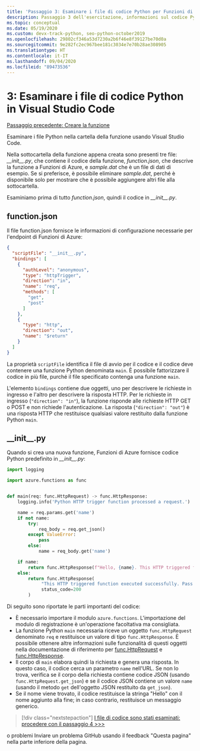 ```yaml
---
title: 'Passaggio 3: Esaminare i file di codice Python per Funzioni di Azure in VS Code'
description: Passaggio 3 dell'esercitazione, informazioni sul codice Python del modello fornito da Funzioni di Azure.
ms.topic: conceptual
ms.date: 05/19/2020
ms.custom: devx-track-python, seo-python-october2019
ms.openlocfilehash: 29802cf346a53d7230a2b6f46e8f39127be70d0a
ms.sourcegitcommit: 9e282fc2ec967bee181c3034e7e70b28ae308905
ms.translationtype: HT
ms.contentlocale: it-IT
ms.lasthandoff: 09/04/2020
ms.locfileid: "89473536"
---
```

# <a name="3-examine-the-python-code-files-in-visual-studio-code"></a>3: Esaminare i file di codice Python in Visual Studio Code

[Passaggio precedente: Creare la funzione](tutorial-vs-code-serverless-python-02.md)

Esaminare i file Python nella cartella della funzione usando Visual Studio Code.

Nella sottocartella della funzione appena creata sono presenti tre file: *\_\_init\_\_.py*, che contiene il codice della funzione, *function.json*, che descrive la funzione a Funzioni di Azure, e *sample.dat* che è un file di dati di esempio. Se si preferisce, è possibile eliminare *sample.dat*, perché è disponibile solo per mostrare che è possibile aggiungere altri file alla sottocartella.

Esaminiamo prima di tutto *function.json*, quindi il codice in *\_\_init\_\_.py*.

## <a name="functionjson"></a>function.json

Il file function.json fornisce le informazioni di configurazione necessarie per l'endpoint di Funzioni di Azure:

```json
{
  "scriptFile": "__init__.py",
  "bindings": [
    {
      "authLevel": "anonymous",
      "type": "httpTrigger",
      "direction": "in",
      "name": "req",
      "methods": [
        "get",
        "post"
      ]
    },
    {
      "type": "http",
      "direction": "out",
      "name": "$return"
    }
  ]
}
```

La proprietà `scriptFile` identifica il file di avvio per il codice e il codice deve contenere una funzione Python denominata `main`. È possibile fattorizzare il codice in più file, purché il file specificato contenga una funzione `main`.

L'elemento `bindings` contiene due oggetti, uno per descrivere le richieste in ingresso e l'altro per descrivere la risposta HTTP. Per le richieste in ingresso (`"direction": "in"`), la funzione risponde alle richieste HTTP GET o POST e non richiede l'autenticazione. La risposta (`"direction": "out"`) è una risposta HTTP che restituisce qualsiasi valore restituito dalla funzione Python `main`.

## <a name="__init__py"></a>\_\_init\_\_.py

Quando si crea una nuova funzione, Funzioni di Azure fornisce codice Python predefinito in *\_\_init\_\_.py*:

```python
import logging

import azure.functions as func


def main(req: func.HttpRequest) -> func.HttpResponse:
    logging.info('Python HTTP trigger function processed a request.')

    name = req.params.get('name')
    if not name:
        try:
            req_body = req.get_json()
        except ValueError:
            pass
        else:
            name = req_body.get('name')

    if name:
        return func.HttpResponse(f"Hello, {name}. This HTTP triggered function executed successfully.")
    else:
        return func.HttpResponse(
             "This HTTP triggered function executed successfully. Pass a name in the query string or in the request body for a personalized response.",
             status_code=200
        )
```

Di seguito sono riportate le parti importanti del codice:

- È necessario importare il modulo `azure.functions`. L'importazione del modulo di registrazione è un'operazione facoltativa ma consigliata.
- La funzione Python `main` necessaria riceve un oggetto `func.HttpRequest` denominato `req` e restituisce un valore di tipo `func.HttpResponse`. È possibile ottenere altre informazioni sulle funzionalità di questi oggetti nella documentazione di riferimento per [func.HttpRequest](/python/api/azure-functions/azure.functions.httprequest?view=azure-python) e [func.HttpResponse](/python/api/azure-functions/azure.functions.httpresponse?view=azure-python).
- Il corpo di `main` elabora quindi la richiesta e genera una risposta. In questo caso, il codice cerca un parametro `name` nell'URL. Se non lo trova, verifica se il corpo della richiesta contiene codice JSON (usando `func.HttpRequest.get_json`) e se il codice JSON contiene un valore `name` (usando il metodo `get` dell'oggetto JSON restituito da `get_json`).
- Se il nome viene trovato, il codice restituisce la stringa "Hello" con il nome aggiunto alla fine; in caso contrario, restituisce un messaggio generico.

> [!div class="nextstepaction"]
> [I file di codice sono stati esaminati: procedere con il passaggio 4 >>>](tutorial-vs-code-serverless-python-04.md)

o problemi Inviare un problema GitHub usando il feedback "Questa pagina" nella parte inferiore della pagina.
